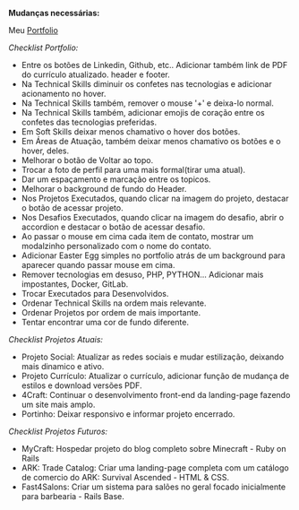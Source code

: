 **Mudanças necessárias:**

Meu [Portfolio](https://lucasact4.github.io/)

*Checklist Portfolio:*
- Entre os botões de Linkedin, Github, etc.. Adicionar também link de PDF do currículo atualizado. header e footer.
- Na Technical Skills diminuir os confetes nas tecnologias e adicionar acionamento no hover.
- Na Technical Skills também, remover o mouse '+' e deixa-lo normal.
- Na Technical Skills também, adicionar emojis de coração entre os confetes das tecnologias preferidas.
- Em Soft Skills deixar menos chamativo o hover dos botões.
- Em Áreas de Atuação, também deixar menos chamativo os botões e o hover, deles.
- Melhorar o botão de Voltar ao topo.
- Trocar a foto de perfil para uma mais formal(tirar uma atual).
- Dar um espaçamento e marcação entre os topicos.
- Melhorar o background de fundo do Header.
- Nos Projetos Executados, quando clicar na imagem do projeto, destacar o botão de acessar projeto.
- Nos Desafios Executados, quando clicar na imagem do desafio, abrir o accordion e destacar o botão de acessar desafio.
- Ao passar o mouse em cima cada item de contato, mostrar um modalzinho personalizado com o nome do contato.
- Adicionar Easter Egg simples no portfolio atrás de um background para aparecer quando passar mouse em cima.
- Remover tecnologias em desuso, PHP, PYTHON... Adicionar mais impostantes, Docker, GitLab.
- Trocar Executados para Desenvolvidos.
- Ordenar Technical Skills na ordem mais relevante.
- Ordenar Projetos por ordem de mais importante.
- Tentar encontrar uma cor de fundo diferente.

*Checklist Projetos Atuais:*
- Projeto Social: Atualizar as redes sociais e mudar estilização, deixando mais dinamico e ativo.
- Projeto Currículo: Atualizar o currículo, adicionar função de mudança de estilos e download versões PDF.
- 4Craft: Continuar o desenvolvimento front-end da landing-page fazendo um site mais amplo.
- Portinho: Deixar responsivo e informar projeto encerrado.

*Checklist Projetos Futuros:*
- MyCraft: Hospedar projeto do blog completo sobre Minecraft - Ruby on Rails
- ARK: Trade Catalog: Criar uma landing-page completa com um catálogo de comercio do ARK: Survival Ascended - HTML & CSS.
- Fast4Salons: Criar um sistema para salões no geral focado inicialmente para barbearia - Rails Base.
